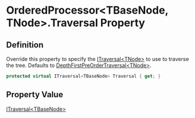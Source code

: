 # OrderedProcessor&lt;TBaseNode, TNode&gt;.Traversal Property
## Definition

Override this property to specify the [ITraversal&lt;TNode&gt;](MrKWatkins.Ast.Traversal.ITraversal-1.md) to use to traverse the tree. Defaults to [DepthFirstPreOrderTraversal&lt;TNode&gt;](MrKWatkins.Ast.Traversal.DepthFirstPreOrderTraversal-1.md).

```c#
protected virtual ITraversal<TBaseNode> Traversal { get; }
```

## Property Value

[ITraversal&lt;TBaseNode&gt;](MrKWatkins.Ast.Traversal.ITraversal-1.md)

